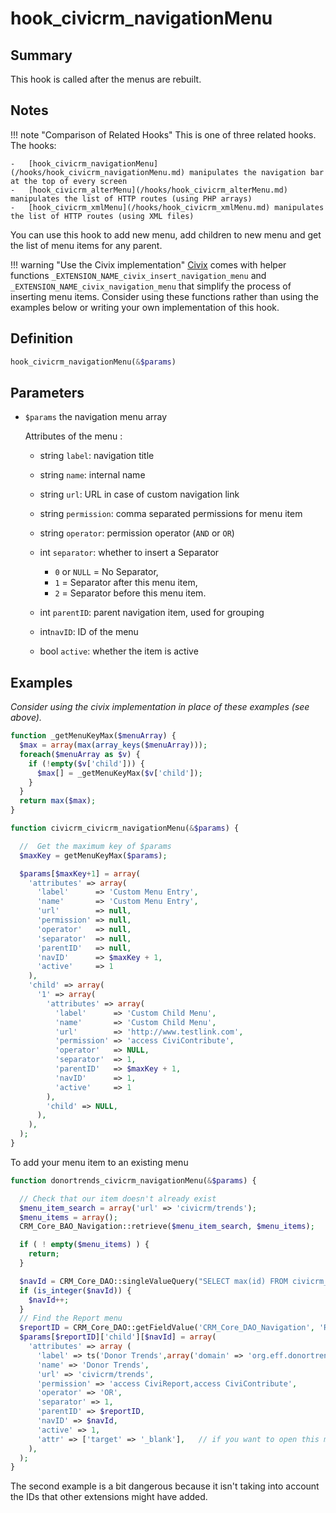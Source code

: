 # hook_civicrm_navigationMenu

## Summary

This hook is called after the menus are rebuilt.

## Notes

!!! note "Comparison of Related Hooks"
    This is one of three related hooks. The hooks:

    -   [hook_civicrm_navigationMenu](/hooks/hook_civicrm_navigationMenu.md) manipulates the navigation bar at the top of every screen
    -   [hook_civicrm_alterMenu](/hooks/hook_civicrm_alterMenu.md) manipulates the list of HTTP routes (using PHP arrays)
    -   [hook_civicrm_xmlMenu](/hooks/hook_civicrm_xmlMenu.md) manipulates the list of HTTP routes (using XML files)

You can use this hook to add new menu, add children to new menu and get the list of menu items for any parent.

!!! warning "Use the Civix implementation"
    [Civix](/extensions/civix.md) comes with helper functions `_EXTENSION_NAME_civix_insert_navigation_menu` and `_EXTENSION_NAME_civix_navigation_menu` that simplify the process of inserting menu items. Consider using these functions rather than using the examples below or writing your own implementation of this hook.

## Definition

```php
hook_civicrm_navigationMenu(&$params)
```

## Parameters

-   `$params` the navigation menu array

    Attributes of the menu :

    -   string `label`: navigation title

    -   string `name`: internal name

    -   string `url`: URL in case of custom navigation link

    -   string `permission`: comma separated permissions for menu item

    -   string `operator`: permission operator (`AND` or `OR`)

    -   int `separator`: whether to insert a Separator

        -   `0` or `NULL` = No Separator,
        -   `1` = Separator after this menu item,
        -   `2` = Separator before this menu item.

    -   int `parentID`: parent navigation item, used for grouping

    -   int`navID`: ID of the menu

    -   bool `active`: whether the item is active

## Examples

*Consider using the civix implementation in place of these examples (see above).*

```php
function _getMenuKeyMax($menuArray) {
  $max = array(max(array_keys($menuArray)));
  foreach($menuArray as $v) {
    if (!empty($v['child'])) {
      $max[] = _getMenuKeyMax($v['child']);
    }
  }
  return max($max);
}

function civicrm_civicrm_navigationMenu(&$params) {

  //  Get the maximum key of $params
  $maxKey = getMenuKeyMax($params);

  $params[$maxKey+1] = array(
    'attributes' => array(
      'label'      => 'Custom Menu Entry',
      'name'       => 'Custom Menu Entry',
      'url'        => null,
      'permission' => null,
      'operator'   => null,
      'separator'  => null,
      'parentID'   => null,
      'navID'      => $maxKey + 1,
      'active'     => 1
    ),
    'child' => array(
      '1' => array(
        'attributes' => array(
          'label'      => 'Custom Child Menu',
          'name'       => 'Custom Child Menu',
          'url'        => 'http://www.testlink.com',
          'permission' => 'access CiviContribute',
          'operator'   => NULL,
          'separator'  => 1,
          'parentID'   => $maxKey + 1,
          'navID'      => 1,
          'active'     => 1
        ),
        'child' => NULL,
      ),
    ),
  );
}
```

To add your menu item to an existing menu

```php
function donortrends_civicrm_navigationMenu(&$params) {

  // Check that our item doesn't already exist
  $menu_item_search = array('url' => 'civicrm/trends');
  $menu_items = array();
  CRM_Core_BAO_Navigation::retrieve($menu_item_search, $menu_items);

  if ( ! empty($menu_items) ) {
    return;
  }

  $navId = CRM_Core_DAO::singleValueQuery("SELECT max(id) FROM civicrm_navigation");
  if (is_integer($navId)) {
    $navId++;
  }
  // Find the Report menu
  $reportID = CRM_Core_DAO::getFieldValue('CRM_Core_DAO_Navigation', 'Reports', 'id', 'name');
  $params[$reportID]['child'][$navId] = array(
    'attributes' => array (
      'label' => ts('Donor Trends',array('domain' => 'org.eff.donortrends')),
      'name' => 'Donor Trends',
      'url' => 'civicrm/trends',
      'permission' => 'access CiviReport,access CiviContribute',
      'operator' => 'OR',
      'separator' => 1,
      'parentID' => $reportID,
      'navID' => $navId,
      'active' => 1,
      'attr' => ['target' => '_blank'],   // if you want to open this menu link in a new page, then add '_target' attribute
    ),
  );
}
```

The second example is a bit dangerous because it isn't taking into account the IDs that other extensions might have added.
